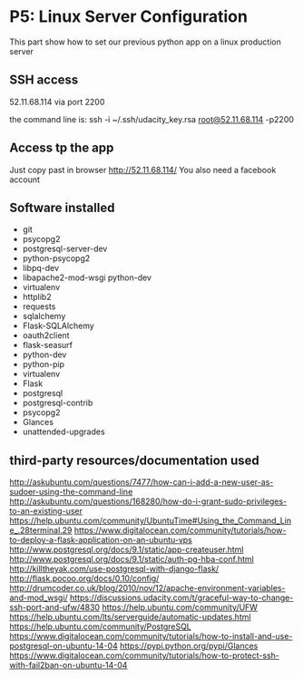 # P5: Linux Server Configuration

This part show how to set our previous python app on a linux production server

## SSH access

52.11.68.114 via port 2200

the command line is:
ssh -i ~/.ssh/udacity_key.rsa root@52.11.68.114 -p2200

## Access tp the app

Just copy past in browser http://52.11.68.114/
You also need a facebook account


## Software installed


- git
- psycopg2
- postgresql-server-dev
- python-psycopg2
- libpq-dev
- libapache2-mod-wsgi python-dev
- virtualenv
- httplib2
- requests
- sqlalchemy
- Flask-SQLAlchemy
- oauth2client
- flask-seasurf
- python-dev
- python-pip
- virtualenv
- Flask
- postgresql
- postgresql-contrib
- psycopg2
- Glances
- unattended-upgrades

## third-party resources/documentation used

http://askubuntu.com/questions/7477/how-can-i-add-a-new-user-as-sudoer-using-the-command-line
http://askubuntu.com/questions/168280/how-do-i-grant-sudo-privileges-to-an-existing-user
https://help.ubuntu.com/community/UbuntuTime#Using_the_Command_Line_.28terminal.29
https://www.digitalocean.com/community/tutorials/how-to-deploy-a-flask-application-on-an-ubuntu-vps
http://www.postgresql.org/docs/9.1/static/app-createuser.html
http://www.postgresql.org/docs/9.1/static/auth-pg-hba-conf.html
http://killtheyak.com/use-postgresql-with-django-flask/
http://flask.pocoo.org/docs/0.10/config/
http://drumcoder.co.uk/blog/2010/nov/12/apache-environment-variables-and-mod_wsgi/
https://discussions.udacity.com/t/graceful-way-to-change-ssh-port-and-ufw/4830
https://help.ubuntu.com/community/UFW
https://help.ubuntu.com/lts/serverguide/automatic-updates.html
https://help.ubuntu.com/community/PostgreSQL
https://www.digitalocean.com/community/tutorials/how-to-install-and-use-postgresql-on-ubuntu-14-04
https://pypi.python.org/pypi/Glances
https://www.digitalocean.com/community/tutorials/how-to-protect-ssh-with-fail2ban-on-ubuntu-14-04
